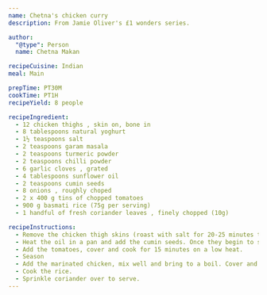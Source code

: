 ```yaml
---
name: Chetna's chicken curry
description: From Jamie Oliver's £1 wonders series.

author:
  "@type": Person
  name: Chetna Makan

recipeCuisine: Indian
meal: Main

prepTime: PT30M
cookTime: PT1H
recipeYield: 8 people

recipeIngredient:
  - 12 chicken thighs , skin on, bone in
  - 8 tablespoons natural yoghurt
  - 1½ teaspoons salt
  - 2 teaspoons garam masala
  - 2 teaspoons turmeric powder
  - 2 teaspoons chilli powder
  - 6 garlic cloves , grated
  - 4 tablespoons sunflower oil
  - 2 teaspoons cumin seeds
  - 8 onions , roughly choped
  - 2 x 400 g tins of chopped tomatoes
  - 900 g basmati rice (75g per serving)
  - 1 handful of fresh coriander leaves , finely chopped (10g)

recipeInstructions:
  - Remove the chicken thigh skins (roast with salt for 20-25 minutes to crisp). Mix the yoghurt, salt, garam masala, turmeric, chilli powder and garlic. Add chicken and set aside.
  - Heat the oil in a pan and add the cumin seeds. Once they begin to sizzle, add the onions and cook for 10 to 12 minutes on a medium heat, or until they turn golden.
  - Add the tomatoes, cover and cook for 15 minutes on a low heat.
  - Season
  - Add the marinated chicken, mix well and bring to a boil. Cover and cook on a medium-low heat for 40 to 45 minutes, or until the chicken is cooked through.
  - Cook the rice.
  - Sprinkle coriander over to serve.
---
```

